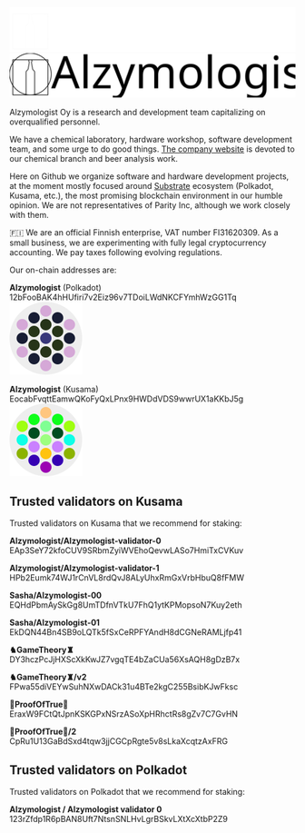 ![Alzymologist Oy logo dark](https://github.com/Alzymologist/.github/blob/3537dd8be6bbc9cedc460dbbf53e418ea14a11aa/profile/namelogo_dark_theme.svg#gh-dark-mode-only)
![Alzymologist Oy logo light](https://github.com/Alzymologist/.github/blob/3537dd8be6bbc9cedc460dbbf53e418ea14a11aa/profile/namelogo_light_theme.svg#gh-light-mode-only)

Alzymologist Oy is a research and development team capitalizing on overqualified personnel.

We have a chemical laboratory, hardware workshop, software development team, and some urge to do good things. [The company website](https://zymologia.fi) is devoted to our chemical branch and beer analysis work.

Here on Github we organize software and hardware development projects, at the moment mostly focused around [Substrate](https://substrate.io/) ecosystem (Polkadot, Kusama, etc.), the most promising blockchain environment in our humble opinion. We are not representatives of Parity Inc, although we work closely with them.

🇫🇮 We are an official Finnish enterprise, VAT number FI31620309. As a small business, we are experimenting with fully legal cryptocurrency accounting. We pay taxes following evolving regulations.

Our on-chain addresses are:

**Alzymologist** (Polkadot)   
12bFooBAK4hHUfiri7v2Eiz96v7TDoiLWdNKCFYmhWzGG1Tq   
![Alzy-polkadot](https://github.com/Alzymologist/.github/blob/3537dd8be6bbc9cedc460dbbf53e418ea14a11aa/profile/Alzy_polkadot.svg)
   
**Alzymologist** (Kusama)   
EocabFvqttEamwQKoFyQxLPnx9HWDdVDS9wwrUX1aKKbJ5g   
![Alzy-kusama](https://github.com/Alzymologist/.github/blob/3537dd8be6bbc9cedc460dbbf53e418ea14a11aa/profile/Alzy_kusama.svg)

## Trusted validators on Kusama
Trusted validators on Kusama that we recommend for staking: 
   
**Alzymologist/Alzymologist-validator-0**   
EAp3SeY72kfoCUV9SRbmZyiWVEhoQevwLASo7HmiTxCVKuv
   
**Alzymologist/Alzymologist-validator-1**   
HPb2Eumk74WJ1rCnVL8rdQvJ8ALyUhxRmGxVrbHbuQ8fFMW
   
**Sasha/Alzymologist-00**   
EQHdPbmAySkGg8UmTDfnVTkU7FhQ1ytKPMopsoN7Kuy2eth
   
**Sasha/Alzymologist-01**   
EkDQN44Bn4SB9oLQTk5fSxCeRPFYAndH8dCGNeRAMLjfp41
   
**♞GameTheory♜**   
DY3hczPcJjHXScXkKwJZ7vgqTE4bZaCUa56XsAQH8gDzB7x
   
**♞GameTheory♜/v2**   
FPwa55diVEYwSuhNXwDACk31u4BTe2kgC255BsibKJwFksc
   
**🍷ProofOfTrue🍾**   
EraxW9FCtQtJpnKSKGPxNSrzASoXpHRhctRs8gZv7C7GvHN
   
**🍷ProofOfTrue🍾/2**   
CpRu1U13GaBdSxd4tqw3jjCGCpRgte5v8sLkaXcqtzAxFRG
   
## Trusted validators on Polkadot
Trusted validators on Polkadot that we recommend for staking:
   
**Alzymologist / Alzymologist validator 0**   
123rZfdp1R6pBAN8Uft7NtsnSNLHvLgrBSkvLXtXcXtbP2Z9